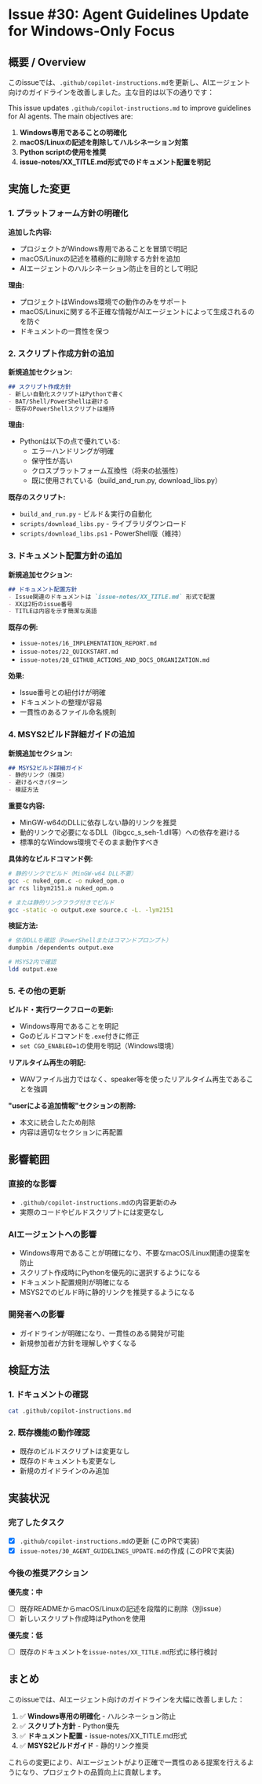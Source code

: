 # Issue #30: Agent Guidelines Update for Windows-Only Focus

## 概要 / Overview
このissueでは、`.github/copilot-instructions.md`を更新し、AIエージェント向けのガイドラインを改善しました。主な目的は以下の通りです：

This issue updates `.github/copilot-instructions.md` to improve guidelines for AI agents. The main objectives are:

1. **Windows専用であることの明確化**
2. **macOS/Linuxの記述を削除してハルシネーション対策**
3. **Python scriptの使用を推奨**
4. **issue-notes/XX_TITLE.md形式でのドキュメント配置を明記**

## 実施した変更

### 1. プラットフォーム方針の明確化

**追加した内容:**
- プロジェクトがWindows専用であることを冒頭で明記
- macOS/Linuxの記述を積極的に削除する方針を追加
- AIエージェントのハルシネーション防止を目的として明記

**理由:**
- プロジェクトはWindows環境での動作のみをサポート
- macOS/Linuxに関する不正確な情報がAIエージェントによって生成されるのを防ぐ
- ドキュメントの一貫性を保つ

### 2. スクリプト作成方針の追加

**新規追加セクション:**
```markdown
## スクリプト作成方針
- 新しい自動化スクリプトはPythonで書く
- BAT/Shell/PowerShellは避ける
- 既存のPowerShellスクリプトは維持
```

**理由:**
- Pythonは以下の点で優れている:
  - エラーハンドリングが明確
  - 保守性が高い
  - クロスプラットフォーム互換性（将来の拡張性）
  - 既に使用されている（build_and_run.py, download_libs.py）

**既存のスクリプト:**
- `build_and_run.py` - ビルド＆実行の自動化
- `scripts/download_libs.py` - ライブラリダウンロード
- `scripts/download_libs.ps1` - PowerShell版（維持）

### 3. ドキュメント配置方針の追加

**新規追加セクション:**
```markdown
## ドキュメント配置方針
- Issue関連のドキュメントは `issue-notes/XX_TITLE.md` 形式で配置
- XXは2桁のissue番号
- TITLEは内容を示す簡潔な英語
```

**既存の例:**
- `issue-notes/16_IMPLEMENTATION_REPORT.md`
- `issue-notes/22_QUICKSTART.md`
- `issue-notes/28_GITHUB_ACTIONS_AND_DOCS_ORGANIZATION.md`

**効果:**
- Issue番号との紐付けが明確
- ドキュメントの整理が容易
- 一貫性のあるファイル命名規則

### 4. MSYS2ビルド詳細ガイドの追加

**新規追加セクション:**
```markdown
## MSYS2ビルド詳細ガイド
- 静的リンク（推奨）
- 避けるべきパターン
- 検証方法
```

**重要な内容:**
- MinGW-w64のDLLに依存しない静的リンクを推奨
- 動的リンクで必要になるDLL（libgcc_s_seh-1.dll等）への依存を避ける
- 標準的なWindows環境でそのまま動作すべき

**具体的なビルドコマンド例:**
```bash
# 静的リンクでビルド（MinGW-w64 DLL不要）
gcc -c nuked_opm.c -o nuked_opm.o
ar rcs libym2151.a nuked_opm.o

# または静的リンクフラグ付きでビルド
gcc -static -o output.exe source.c -L. -lym2151
```

**検証方法:**
```bash
# 依存DLLを確認（PowerShellまたはコマンドプロンプト）
dumpbin /dependents output.exe

# MSYS2内で確認
ldd output.exe
```

### 5. その他の更新

**ビルド・実行ワークフローの更新:**
- Windows専用であることを明記
- Goのビルドコマンドを`.exe`付きに修正
- `set CGO_ENABLED=1`の使用を明記（Windows環境）

**リアルタイム再生の明記:**
- WAVファイル出力ではなく、speaker等を使ったリアルタイム再生であることを強調

**"userによる追加情報"セクションの削除:**
- 本文に統合したため削除
- 内容は適切なセクションに再配置

## 影響範囲

### 直接的な影響
- `.github/copilot-instructions.md`の内容更新のみ
- 実際のコードやビルドスクリプトには変更なし

### AIエージェントへの影響
- Windows専用であることが明確になり、不要なmacOS/Linux関連の提案を防止
- スクリプト作成時にPythonを優先的に選択するようになる
- ドキュメント配置規則が明確になる
- MSYS2でのビルド時に静的リンクを推奨するようになる

### 開発者への影響
- ガイドラインが明確になり、一貫性のある開発が可能
- 新規参加者が方針を理解しやすくなる

## 検証方法

### 1. ドキュメントの確認
```bash
cat .github/copilot-instructions.md
```

### 2. 既存機能の動作確認
- 既存のビルドスクリプトは変更なし
- 既存のドキュメントも変更なし
- 新規のガイドラインのみ追加

## 実装状況

### 完了したタスク
- [x] `.github/copilot-instructions.md`の更新 (このPRで実装)
- [x] `issue-notes/30_AGENT_GUIDELINES_UPDATE.md`の作成 (このPRで実装)

### 今後の推奨アクション

**優先度：中**
- [ ] 既存READMEからmacOS/Linuxの記述を段階的に削除（別issue）
- [ ] 新しいスクリプト作成時はPythonを使用

**優先度：低**
- [ ] 既存のドキュメントを`issue-notes/XX_TITLE.md`形式に移行検討

## まとめ

このissueでは、AIエージェント向けのガイドラインを大幅に改善しました：

1. ✅ **Windows専用の明確化** - ハルシネーション防止
2. ✅ **スクリプト方針** - Python優先
3. ✅ **ドキュメント配置** - issue-notes/XX_TITLE.md形式
4. ✅ **MSYS2ビルドガイド** - 静的リンク推奨

これらの変更により、AIエージェントがより正確で一貫性のある提案を行えるようになり、プロジェクトの品質向上に貢献します。

